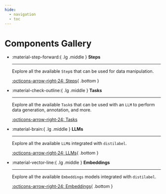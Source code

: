 ```yaml
---
hide:
  - navigation
  - toc
---
```

# Components Gallery

<div class="grid cards" markdown>

-   :material-step-forward:{ .lg .middle } __Steps__

    ---

    Explore all the available `Step`s that can be used for data manipulation.

    [:octicons-arrow-right-24: Steps](steps/index.md){ .bottom }

-   :material-check-outline:{ .lg .middle } __Tasks__

    ---

    Explore all the available `Task`s that can be used with an `LLM` to perform data generation, annotation, and more.

    [:octicons-arrow-right-24: Tasks](tasks/index.md)

-   :material-brain:{ .lg .middle } __LLMs__

    ---

    Explore all the available `LLM`s integrated with `distilabel`.

    [:octicons-arrow-right-24: LLMs](llms/index.md){ .bottom }

-   :material-vector-line:{ .lg .middle } __Embeddings__

    ---

    Explore all the available `Embeddings` models integrated with `distilabel`.

    [:octicons-arrow-right-24: Embeddings](embeddings/index.md){ .bottom }

</div>
